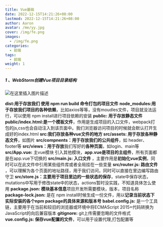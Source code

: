 ```yaml
---
title: Vue基础
date: 2022-12-15T14:21:26+08:00
lastmod: 2022-12-15T14:21:26+08:00
author: Aaron
avatar: /me/yy.jpg
cover: /img/fe.png
images:
  - /img/fe.png
categories:
  - 前端
tags:
  - 前端
weight: 1
---
```


##### 1 、WebStorm创建Vue项目目录结构

![在这里插入图片描述](https://gitee.com/aaronlynn/picture/raw/master/img/20210524185553119.png) 

**dist:**用于存放我们 使用 npm run build 命令**打包的项目文件**
**node_modules:**用于存放我们项目的**各种依赖**，比如axios等等，没有moudles文件，项目就没法运行，可以使用 npm install进行项目依赖的安装
**public: **用于**存放静态文件**
**public/index.html:**是一个**模板文件**，作用是生成项目的入口文件，webpack打包的js,css也会自动注入到该页面中。我们浏览器访问项目的时候就会默认打开生成好的index.html
**src:**我们存放各种vue文件的地方
**src/assets:** 用于存放各种**静态文件**，如图片
**src/compnents：**用于存放我们的**公共组件**，如 header、footer等
**src/views：**用于**存放**我们写好的**各种页面**，如login、main等
**src/App.vue:** 主vue模块 引入其他模块，**app.vue是项目的主组件**，所有页面都是在app.vue下切换的
**src/main.js:  入口文件** ，主要作用是**初始化vue实例**，同时可以在此文件中引用某些组件库或者全局挂在一些变量
**src/router.js: 路由文件** ，可以理解为各个页面的地址路径，用于我们访问，同时可以直接在里边编写路由守卫
**src/store.js：**主要用于项目里边的**一些状态的保存**，state中保存状态，mutations中写用于修改state中的状态，actions暂时没实践，不知道具体怎么使用
**package.json:    模块基本信息**项目开发所需要模块，版本，项目名称
**package-lock.json:**  是在 npm install时候生成一份文件，用以**记录当前状态下实际安装的各个npm package的具体来源和版本号**
**babel.config.js:**  是一个工具链，主要用于在当前和较旧的浏览器或环境中将ECMAScript 2015+代码转换为JavaScript的向后兼容版本
**gitignore:** git上传需要忽略的文件格式
**vue.config.js: **保存**vue配置的文件**，可以用于设置代理,打包配置等



